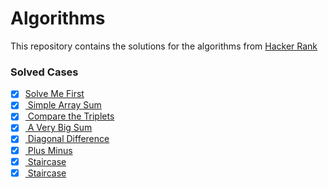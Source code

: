 <h1> Algorithms</h1>

 This repository contains the solutions for the algorithms from [Hacker Rank](https://www.hackerrank.com/dashboard)
 
 <h3> Solved Cases </h3>


- [X] [Solve Me First](https://github.com/ekaterinadvolkova/Algorithms/tree/main/Easy/Solve%20Me%20First) <br>
- [X] [ Simple Array Sum](https://github.com/ekaterinadvolkova/Algorithms/tree/main/Easy/Simple%20Array%20Sum) <br>
- [X] [ Compare the Triplets](https://github.com/ekaterinadvolkova/Algorithms/tree/main/Easy/Compare%20the%20Triplets) <br>
- [X] [ A Very Big Sum](https://github.com/ekaterinadvolkova/Algorithms/tree/main/Easy/A%20Very%20Big%20Sum)<br>
- [X] [ Diagonal Difference](https://github.com/ekaterinadvolkova/Algorithms/tree/main/Easy/Diagonal%20Difference)<br>
- [X] [ Plus Minus](https://github.com/ekaterinadvolkova/Algorithms/tree/main/Easy/Plus%20Minus)<br>
- [X] [ Staircase](https://github.com/ekaterinadvolkova/Algorithms/tree/main/Easy/Staircase)<br>
- [X] [ Staircase](https://github.com/ekaterinadvolkova/Algorithms/tree/main/Easy/Roman%20to%20Integer)<br>
